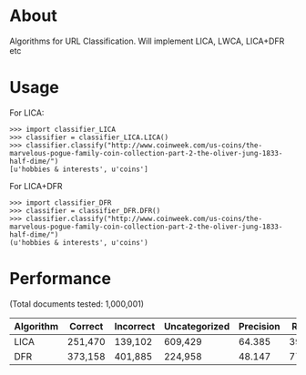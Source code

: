 # About
Algorithms for URL Classification. Will implement LICA, LWCA, LICA+DFR etc

# Usage

For LICA:

    >>> import classifier_LICA
    >>> classifier = classifier_LICA.LICA()
    >>> classifier.classify("http://www.coinweek.com/us-coins/the-marvelous-pogue-family-coin-collection-part-2-the-oliver-jung-1833-half-dime/")
    [u'hobbies & interests', u'coins']

For LICA+DFR

    >>> import classifier_DFR
    >>> classifier = classifier_DFR.DFR()
    >>> classifier.classify("http://www.coinweek.com/us-coins/the-marvelous-pogue-family-coin-collection-part-2-the-oliver-jung-1833-half-dime/")
    (u'hobbies & interests', u'coins')

# Performance

(Total documents tested: 1,000,001)

| Algorithm | Correct | Incorrect | Uncategorized | Precision | Recall |
|-----------|---------|-----------|---------------|-----------|--------|
| LICA      | 251,470 | 139,102   | 609,429       | 64.385    | 39.057 |
| DFR       | 373,158 | 401,885   | 224,958       | 48.147    | 77.504 |